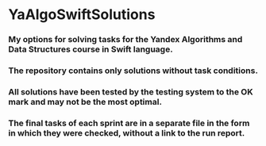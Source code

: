 # YaAlgoSwiftSolutions
### My options for solving tasks for the Yandex Algorithms and Data Structures course in Swift language. 
### The repository contains only solutions without task conditions. 
### All solutions have been tested by the testing system to the OK mark and may not be the most optimal. 
### The final tasks of each sprint are in a separate file in the form in which they were checked, without a link to the run report.
